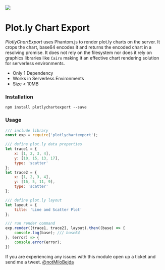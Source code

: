 ![](https://www.mbejda.com/content/images/2017/12/Copy-of-oh-javascript--4-.png)
# Plot.ly Chart Export
*PlotlyChartExport* uses Phantom.js to render plot.ly charts on the server. It crops the chart, base64 encodes it and returns the encoded chart in a resolving promise.
It does not rely on the filesystem nor does it rely on graphics libraries like `Cairo` making it an effective chart rendering solution for serverless environments.



- Only 1 Dependency
- Works in Serverless Environments
- Size < 10MB


### Installation
```
npm install plotlychartexport --save
```

### Usage
```javascript
/// include library
const exp = require('plotlychartexport');

/// define plot.ly data properties
let trace1 = {
    x: [1, 2, 3, 4],
    y: [10, 15, 13, 17],
    type: 'scatter'
};
let trace2 = {
    x: [1, 2, 3, 4],
    y: [16, 5, 11, 9],
    type: 'scatter'
};

/// define plot.ly layout
let layout = {
    title: 'Line and Scatter Plot'
};

/// run render command
exp.render([trace1, trace2], layout).then((base) => {
    console.log(base); /// base64
}, (error) => {
    console.error(error);
})

```

If you are experiencing any issues with this module open up a ticket and send me a tweet.
[@notMiloBejda](https://twitter.com/notMiloBejda)